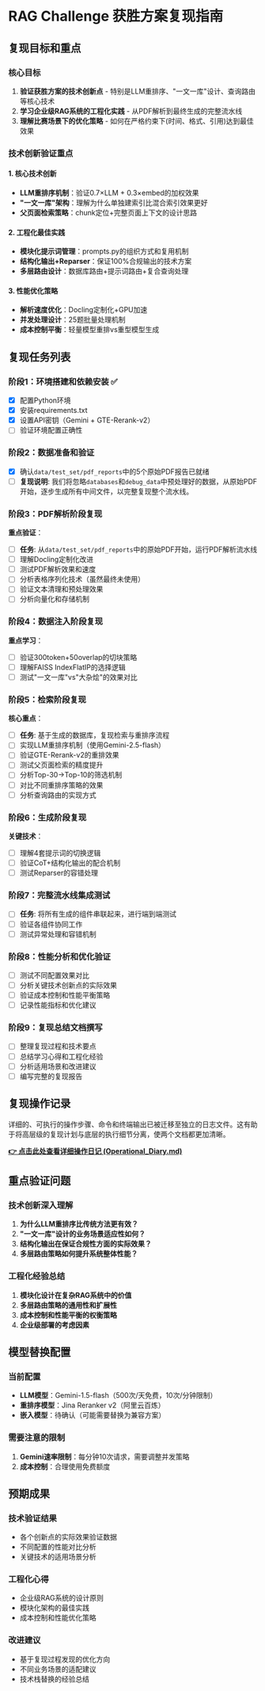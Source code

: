 # RAG Challenge 获胜方案复现指南

## 复现目标和重点

### 核心目标
1. **验证获胜方案的技术创新点** - 特别是LLM重排序、"一文一库"设计、查询路由等核心技术
2. **学习企业级RAG系统的工程化实践** - 从PDF解析到最终生成的完整流水线
3. **理解比赛场景下的优化策略** - 如何在严格约束下(时间、格式、引用)达到最佳效果

### 技术创新验证重点

#### 1. 核心技术创新
- **LLM重排序机制**：验证0.7×LLM + 0.3×embed的加权效果
- **"一文一库"架构**：理解为什么单独建索引比混合索引效果更好  
- **父页面检索策略**：chunk定位+完整页面上下文的设计思路

#### 2. 工程化最佳实践
- **模块化提示词管理**：prompts.py的组织方式和复用机制
- **结构化输出+Reparser**：保证100%合规输出的技术方案
- **多层路由设计**：数据库路由+提示词路由+复合查询处理

#### 3. 性能优化策略
- **解析速度优化**：Docling定制化+GPU加速
- **并发处理设计**：25题批量处理机制
- **成本控制平衡**：轻量模型重排vs重型模型生成

## 复现任务列表

### 阶段1：环境搭建和依赖安装 ✅
- [x] 配置Python环境
- [x] 安装requirements.txt
- [x] 设置API密钥（Gemini + GTE-Rerank-v2）
- [ ] 验证环境配置正确性

### 阶段2：数据准备和验证
- [x] 确认`data/test_set/pdf_reports`中的5个原始PDF报告已就绪
- [ ] **复现说明**: 我们将忽略`databases`和`debug_data`中预处理好的数据，从原始PDF开始，逐步生成所有中间文件，以完整复现整个流水线。

### 阶段3：PDF解析阶段复现
**重点验证**：
- [ ] **任务**: 从`data/test_set/pdf_reports`中的原始PDF开始，运行PDF解析流水线
- [ ] 理解Docling定制化改进
- [ ] 测试PDF解析效果和速度
- [ ] 分析表格序列化技术（虽然最终未使用）
- [ ] 验证文本清理和预处理效果
- [ ] 分析向量化和存储机制

### 阶段4：数据注入阶段复现
**重点学习**：
- [ ] 验证300token+50overlap的切块策略
- [ ] 理解FAISS IndexFlatIP的选择逻辑
- [ ] 测试"一文一库"vs"大杂烩"的效果对比

### 阶段5：检索阶段复现
**核心重点**：
- [ ] **任务**: 基于生成的数据库，复现检索与重排序流程
- [ ] 实现LLM重排序机制（使用Gemini-2.5-flash）
- [ ] 验证GTE-Rerank-v2的重排效果
- [ ] 测试父页面检索的精度提升
- [ ] 分析Top-30→Top-10的筛选机制
- [ ] 对比不同重排序策略的效果
- [ ] 分析查询路由的实现方式

### 阶段6：生成阶段复现
**关键技术**：
- [ ] 理解4套提示词的切换逻辑
- [ ] 验证CoT+结构化输出的配合机制
- [ ] 测试Reparser的容错处理

### 阶段7：完整流水线集成测试
- [ ] **任务**: 将所有生成的组件串联起来，进行端到端测试
- [ ] 验证各组件协同工作
- [ ] 测试异常处理和容错机制

### 阶段8：性能分析和优化验证
- [ ] 测试不同配置效果对比
- [ ] 分析关键技术创新点的实际效果
- [ ] 验证成本控制和性能平衡策略
- [ ] 记录性能指标和优化建议

### 阶段9：复现总结文档撰写
- [ ] 整理复现过程和技术要点
- [ ] 总结学习心得和工程化经验
- [ ] 分析适用场景和改进建议
- [ ] 编写完整的复现报告

## 复现操作记录

详细的、可执行的操作步骤、命令和终端输出已被迁移至独立的日志文件。这有助于将高层级的复现计划与底层的执行细节分离，使两个文档都更加清晰。

**[👉 点击此处查看详细操作日记 (Operational_Diary.md)](./Operational_Diary.md)**

## 重点验证问题

### 技术创新深入理解
1. **为什么LLM重排序比传统方法更有效？**
2. **"一文一库"设计的业务场景适应性如何？**
3. **结构化输出在保证合规性方面的实际效果？**
4. **多层路由策略如何提升系统整体性能？**

### 工程化经验总结
1. **模块化设计在复杂RAG系统中的价值**
2. **多层路由策略的通用性和扩展性**
3. **成本控制和性能平衡的权衡策略**
4. **企业级部署的考虑因素**

## 模型替换配置

### 当前配置
- **LLM模型**：Gemini-1.5-flash（500次/天免费，10次/分钟限制）
- **重排序模型**：Jina Reranker v2（阿里云百炼）
- **嵌入模型**：待确认（可能需要替换为兼容方案）

### 需要注意的限制
1. **Gemini速率限制**：每分钟10次请求，需要调整并发策略
2. **成本控制**：合理使用免费额度

## 预期成果

### 技术验证结果
- 各个创新点的实际效果验证数据
- 不同配置的性能对比分析
- 关键技术的适用场景分析

### 工程化心得
- 企业级RAG系统的设计原则
- 模块化架构的最佳实践
- 成本控制和性能优化策略

### 改进建议
- 基于复现过程发现的优化方向
- 不同业务场景的适配建议
- 技术栈替换的经验总结
